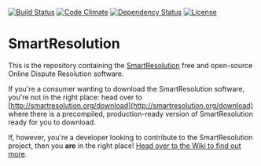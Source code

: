 [![Build Status](https://travis-ci.org/ChrisBAshton/smartresolution.svg?branch=master)](https://travis-ci.org/ChrisBAshton/smartresolution) [![Code Climate](https://codeclimate.com/github/ChrisBAshton/smartresolution/badges/gpa.svg)](https://codeclimate.com/github/ChrisBAshton/smartresolution) [![Dependency Status](https://gemnasium.com/ChrisBAshton/smartresolution.svg)](https://gemnasium.com/ChrisBAshton/smartresolution) [![License](https://img.shields.io/badge/license-GPLv3-blue.svg)](http://www.gnu.org/licenses/gpl-3.0.html)

# SmartResolution

This is the repository containing the [SmartResolution](http://smartresolution.org/) free and open-source Online Dispute Resolution software.

If you're a consumer wanting to download the SmartResolution software, you're not in the right place: head over to [http://smartresolution.org/download](http://smartresolution.org/download) where there is a precompiled, production-ready version of SmartResolution ready for you to download.

If, however, you're a developer looking to contribute to the SmartResolution project, then you __are__ in the right place! [Head over to the Wiki to find out more](https://github.com/ChrisBAshton/smartresolution/wiki).